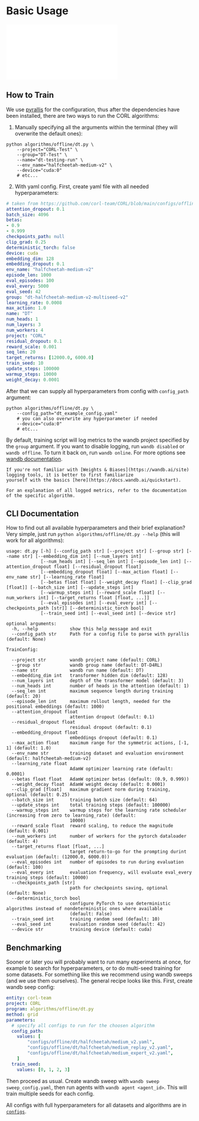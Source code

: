 # Basic Usage

![corl_tldr](../assets/corl.pdf)

## How to Train

We use [pyrallis](https://github.com/eladrich/pyrallis) for the configuration, thus after the dependencies have been installed, 
there are two ways to run the CORL algorithms:

1. Manually specifying all the arguments within the terminal (they will overwrite the default ones):
```commandline
python algorithms/offline/dt.py \
    --project="CORL-Test" \
    --group="DT-Test" \
    --name="dt-testing-run" \
    --env_name="halfcheetah-medium-v2" \
    --device="cuda:0"
    # etc...
```

2. With yaml config. First, create yaml file with all needed hyperparameters:
```yaml title="dt_example_config.yaml"
# taken from https://github.com/corl-team/CORL/blob/main/configs/offline/dt/halfcheetah/medium_v2.yaml
attention_dropout: 0.1
batch_size: 4096
betas:
- 0.9
- 0.999
checkpoints_path: null
clip_grad: 0.25
deterministic_torch: false
device: cuda
embedding_dim: 128
embedding_dropout: 0.1
env_name: "halfcheetah-medium-v2"
episode_len: 1000
eval_episodes: 100
eval_every: 5000
eval_seed: 42
group: "dt-halfcheetah-medium-v2-multiseed-v2"
learning_rate: 0.0008
max_action: 1.0
name: "DT"
num_heads: 1
num_layers: 3
num_workers: 4
project: "CORL"
residual_dropout: 0.1
reward_scale: 0.001
seq_len: 20
target_returns: [12000.0, 6000.0]
train_seed: 10
update_steps: 100000
warmup_steps: 10000
weight_decay: 0.0001
```
After that we can supply all hyperparameters from config with `config_path` argument:
```commandline
python algorithms/offline/dt.py \
    --config_path="dt_example_config.yaml"
    # you can also overwrite any hyperparameter if needed
    --device="cuda:0"
    # etc...
```
By default, training script will log metrics to the wandb project specified by the `group` argument. 
If you want to disable logging, run `wandb disabled` or `wandb offline`. To turn it back on, run `wandb online`. 
For more options see [wandb documentation](https://docs.wandb.ai/guides/technical-faq/general#can-i-disable-wandb-when-testing-my-code).    

    If you're not familiar with [Weights & Biases](https://wandb.ai/site) logging tools, it is better to first familiarize 
    yourself with the basics [here](https://docs.wandb.ai/quickstart). 

    For an explanation of all logged metrics, refer to the documentation of the specific algorithm.

## CLI Documentation

How to find out all available hyperparameters and their brief explanation? Very simple, just run `python algorithms/offline/dt.py --help` (this will work for all algorithms):
```commandline
usage: dt.py [-h] [--config_path str] [--project str] [--group str] [--name str] [--embedding_dim int] [--num_layers int]
             [--num_heads int] [--seq_len int] [--episode_len int] [--attention_dropout float] [--residual_dropout float]
             [--embedding_dropout float] [--max_action float] [--env_name str] [--learning_rate float]
             [--betas float float] [--weight_decay float] [--clip_grad [float]] [--batch_size int] [--update_steps int]
             [--warmup_steps int] [--reward_scale float] [--num_workers int] [--target_returns float [float, ...]]
             [--eval_episodes int] [--eval_every int] [--checkpoints_path [str]] [--deterministic_torch bool]
             [--train_seed int] [--eval_seed int] [--device str]

optional arguments:
  -h, --help            show this help message and exit
  --config_path str     Path for a config file to parse with pyrallis (default: None)

TrainConfig:

  --project str         wandb project name (default: CORL)
  --group str           wandb group name (default: DT-D4RL)
  --name str            wandb run name (default: DT)
  --embedding_dim int   transformer hidden dim (default: 128)
  --num_layers int      depth of the transformer model (default: 3)
  --num_heads int       number of heads in the attention (default: 1)
  --seq_len int         maximum sequence length during training (default: 20)
  --episode_len int     maximum rollout length, needed for the positional embeddings (default: 1000)
  --attention_dropout float
                        attention dropout (default: 0.1)
  --residual_dropout float
                        residual dropout (default: 0.1)
  --embedding_dropout float
                        embeddings dropout (default: 0.1)
  --max_action float    maximum range for the symmetric actions, [-1, 1] (default: 1.0)
  --env_name str        training dataset and evaluation environment (default: halfcheetah-medium-v2)
  --learning_rate float
                        AdamW optimizer learning rate (default: 0.0001)
  --betas float float   AdamW optimizer betas (default: (0.9, 0.999))
  --weight_decay float  AdamW weight decay (default: 0.0001)
  --clip_grad [float]   maximum gradient norm during training, optional (default: 0.25)
  --batch_size int      training batch size (default: 64)
  --update_steps int    total training steps (default: 100000)
  --warmup_steps int    warmup steps for the learning rate scheduler (increasing from zero to learning_rate) (default:
                        10000)
  --reward_scale float  reward scaling, to reduce the magnitude (default: 0.001)
  --num_workers int     number of workers for the pytorch dataloader (default: 4)
  --target_returns float [float, ...]
                        target return-to-go for the prompting durint evaluation (default: (12000.0, 6000.0))
  --eval_episodes int   number of episodes to run during evaluation (default: 100)
  --eval_every int      evaluation frequency, will evaluate eval_every training steps (default: 10000)
  --checkpoints_path [str]
                        path for checkpoints saving, optional (default: None)
  --deterministic_torch bool
                        configure PyTorch to use deterministic algorithms instead of nondeterministic ones where available
                        (default: False)
  --train_seed int      training random seed (default: 10)
  --eval_seed int       evaluation random seed (default: 42)
  --device str          training device (default: cuda)
```

## Benchmarking

Sooner or later you will probably want to run many experiments at once, for example to search for hyperparameters, 
or to do multi-seed training for some datasets. For something like this we recommend using wandb sweeps (and we use them ourselves). 
The general recipe looks like this. First, create wandb seep config:
```yaml title="sweep_config.yaml"
entity: corl-team
project: CORL
program: algorithms/offline/dt.py
method: grid
parameters:
  # specify all configs to run for the choosen algorithm
  config_path:
    values: [
        "configs/offline/dt/halfcheetah/medium_v2.yaml",
        "configs/offline/dt/halfcheetah/medium_replay_v2.yaml",
        "configs/offline/dt/halfcheetah/medium_expert_v2.yaml",
    ]
  train_seed:
    values: [0, 1, 2, 3]
```
Then proceed as usual. Create wandb sweep with `wandb sweep sweep_config.yaml`, then run agents with `wandb agent <agent_id>`. 
This will train multiple seeds for each config.

All configs with full hyperparameters for all datasets and algorithms are in [`configs`](https://github.com/corl-team/CORL/tree/main/configs).
